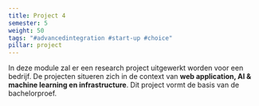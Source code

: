 ```yaml
---
title: Project 4
semester: 5
weight: 50
tags: "#advancedintegration #start-up #choice"
pillar: project
---
```


In deze module zal er een research project uitgewerkt worden voor een bedrijf. De projecten situeren zich in de context van **web application, AI & machine learning en infrastructure**. Dit project vormt de basis van de bachelorproef.
